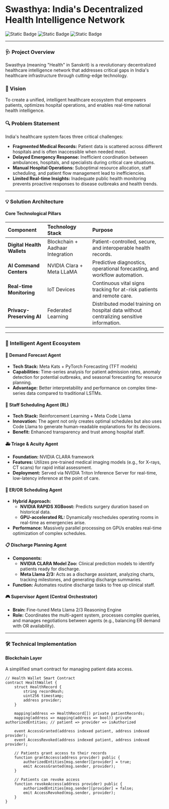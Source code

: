 # Swasthya: India's Decentralized Health Intelligence Network

![Static Badge](https://img.shields.io/badge/status-in%20progress-blue) ![Static Badge](https://img.shields.io/badge/license-Apache_2.0-green) ![Static Badge](https://img.shields.io/badge/tech-Blockchain%2C_AI%2C_IoT-purple)

---

### 🩺 Project Overview
Swasthya (meaning "Health" in Sanskrit) is a revolutionary decentralized healthcare intelligence network that addresses critical gaps in India's healthcare infrastructure through cutting-edge technology.

### 🎯 Vision
To create a unified, intelligent healthcare ecosystem that empowers patients, optimizes hospital operations, and enables real-time national health intelligence.

### 🔍 Problem Statement
India's healthcare system faces three critical challenges:
* **Fragmented Medical Records:** Patient data is scattered across different hospitals and is often inaccessible when needed most.
* **Delayed Emergency Response:** Inefficient coordination between ambulances, hospitals, and specialists during critical care situations.
* **Manual Hospital Operations:** Suboptimal resource allocation, staff scheduling, and patient flow management lead to inefficiencies.
* **Limited Real-time Insights:** Inadequate public health monitoring prevents proactive responses to disease outbreaks and health trends.

---

### 💡 Solution Architecture

#### Core Technological Pillars

| Component | Technology Stack | Purpose |
| :--- | :--- | :--- |
| **Digital Health Wallets** | Blockchain + Aadhaar Integration | Patient-controlled, secure, and interoperable health records. |
| **AI Command Centers** | NVIDIA Clara + Meta LLaMA | Predictive diagnostics, operational forecasting, and workflow automation. |
| **Real-time Monitoring** | IoT Devices | Continuous vital signs tracking for at-risk patients and remote care. |
| **Privacy-Preserving AI**| Federated Learning | Distributed model training on hospital data without centralizing sensitive information. |

---

### 🤖 Intelligent Agent Ecosystem

#### 🎯 Demand Forecast Agent
* **Tech Stack:** Meta Kats + PyTorch Forecasting (TFT models)
* **Capabilities:** Time-series analysis for patient admission rates, anomaly detection for potential outbreaks, and seasonal forecasting for resource planning.
* **Advantage:** Better interpretability and performance on complex time-series data compared to traditional LSTMs.

#### 👥 Staff Scheduling Agent (RL)
* **Tech Stack:** Reinforcement Learning + Meta Code Llama
* **Innovation:** The agent not only creates optimal schedules but also uses Code Llama to generate human-readable explanations for its decisions.
* **Benefit:** Enhanced transparency and trust among hospital staff.

#### 🚑 Triage & Acuity Agent
* **Foundation:** NVIDIA CLARA framework
* **Features:** Utilizes pre-trained medical imaging models (e.g., for X-rays, CT scans) for rapid initial assessment.
* **Deployment:** Served via NVIDIA Triton Inference Server for real-time, low-latency inference at the point of care.

#### 🏥 ER/OR Scheduling Agent
* **Hybrid Approach:**
    * **NVIDIA RAPIDS XGBoost:** Predicts surgery duration based on historical data.
    * **GPU-accelerated RL:** Dynamically reschedules operating rooms in real-time as emergencies arise.
* **Performance:** Massively parallel processing on GPUs enables real-time optimization of complex schedules.

#### 📋 Discharge Planning Agent
* **Components:**
    * **NVIDIA CLARA Model Zoo:** Clinical prediction models to identify patients ready for discharge.
    * **Meta Llama 2/3:** Acts as a discharge assistant, analyzing charts, tracking milestones, and generating discharge summaries.
* **Function:** Automates routine discharge tasks to free up clinical staff.

#### 🎮 Supervisor Agent (Central Orchestrator)
* **Brain:** Fine-tuned Meta Llama 2/3 Reasoning Engine
* **Role:** Coordinates the multi-agent system, processes complex queries, and manages negotiations between agents (e.g., balancing ER demand with OR availability).

---

### 🛠 Technical Implementation

#### Blockchain Layer
A simplified smart contract for managing patient data access.
```solidity
// Health Wallet Smart Contract
contract HealthWallet {
    struct HealthRecord {
        string recordHash;
        uint256 timestamp;
        address provider;
    }

    mapping(address => HealthRecord[]) private patientRecords;
    mapping(address => mapping(address => bool)) private authorizedEntities; // patient => provider => isAuthorized

    event AccessGranted(address indexed patient, address indexed provider);
    event AccessRevoked(address indexed patient, address indexed provider);

    // Patients grant access to their records
    function grantAccess(address provider) public {
        authorizedEntities[msg.sender][provider] = true;
        emit AccessGranted(msg.sender, provider);
    }

    // Patients can revoke access
    function revokeAccess(address provider) public {
        authorizedEntities[msg.sender][provider] = false;
        emit AccessRevoked(msg.sender, provider);
    }
}
